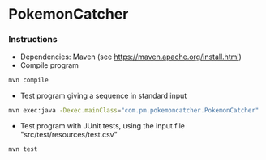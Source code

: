 # PokemonCatcher

### Instructions
- Dependencies: Maven (see https://maven.apache.org/install.html)
- Compile program
```sh
mvn compile
```	
- Test program giving a sequence in standard input
```sh
mvn exec:java -Dexec.mainClass="com.pm.pokemoncatcher.PokemonCatcher"
```
- Test program with JUnit tests, using the input file "src/test/resources/test.csv"
```sh
mvn test
```

